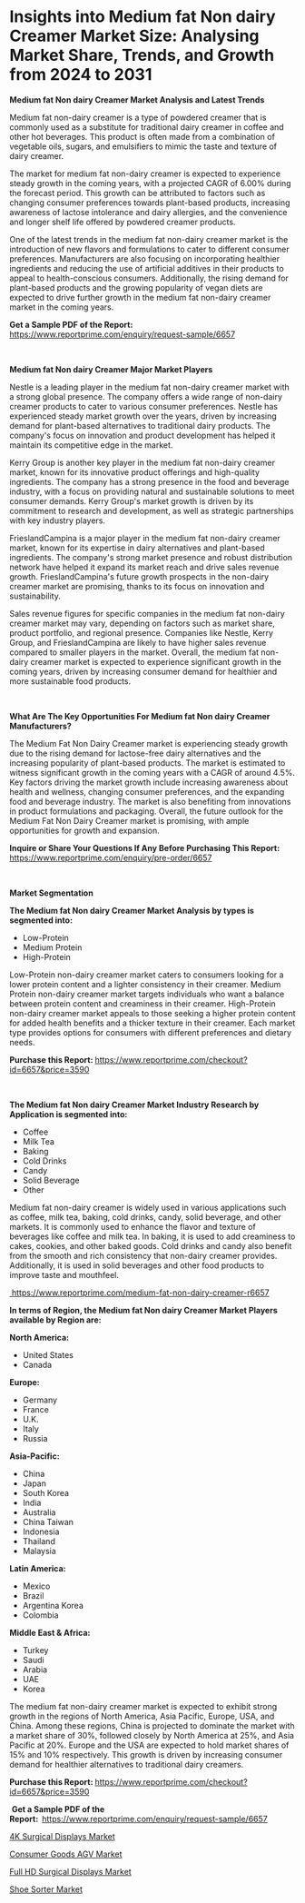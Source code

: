 <p><h1>Insights into Medium fat Non dairy Creamer Market Size: Analysing Market Share, Trends, and Growth from 2024 to 2031</h1></p><p><strong>Medium fat Non dairy Creamer Market Analysis and Latest Trends</strong></p>
<p><p>Medium fat non-dairy creamer is a type of powdered creamer that is commonly used as a substitute for traditional dairy creamer in coffee and other hot beverages. This product is often made from a combination of vegetable oils, sugars, and emulsifiers to mimic the taste and texture of dairy creamer.</p><p>The market for medium fat non-dairy creamer is expected to experience steady growth in the coming years, with a projected CAGR of 6.00% during the forecast period. This growth can be attributed to factors such as changing consumer preferences towards plant-based products, increasing awareness of lactose intolerance and dairy allergies, and the convenience and longer shelf life offered by powdered creamer products.</p><p>One of the latest trends in the medium fat non-dairy creamer market is the introduction of new flavors and formulations to cater to different consumer preferences. Manufacturers are also focusing on incorporating healthier ingredients and reducing the use of artificial additives in their products to appeal to health-conscious consumers. Additionally, the rising demand for plant-based products and the growing popularity of vegan diets are expected to drive further growth in the medium fat non-dairy creamer market in the coming years.</p></p>
<p><strong>Get a Sample PDF of the Report:&nbsp;</strong> <a href="https://www.reportprime.com/enquiry/request-sample/6657">https://www.reportprime.com/enquiry/request-sample/6657</a></p>
<p>&nbsp;</p>
<p><strong>Medium fat Non dairy Creamer Major Market Players</strong></p>
<p><p>Nestle is a leading player in the medium fat non-dairy creamer market with a strong global presence. The company offers a wide range of non-dairy creamer products to cater to various consumer preferences. Nestle has experienced steady market growth over the years, driven by increasing demand for plant-based alternatives to traditional dairy products. The company's focus on innovation and product development has helped it maintain its competitive edge in the market.</p><p>Kerry Group is another key player in the medium fat non-dairy creamer market, known for its innovative product offerings and high-quality ingredients. The company has a strong presence in the food and beverage industry, with a focus on providing natural and sustainable solutions to meet consumer demands. Kerry Group's market growth is driven by its commitment to research and development, as well as strategic partnerships with key industry players.</p><p>FrieslandCampina is a major player in the medium fat non-dairy creamer market, known for its expertise in dairy alternatives and plant-based ingredients. The company's strong market presence and robust distribution network have helped it expand its market reach and drive sales revenue growth. FrieslandCampina's future growth prospects in the non-dairy creamer market are promising, thanks to its focus on innovation and sustainability.</p><p>Sales revenue figures for specific companies in the medium fat non-dairy creamer market may vary, depending on factors such as market share, product portfolio, and regional presence. Companies like Nestle, Kerry Group, and FrieslandCampina are likely to have higher sales revenue compared to smaller players in the market. Overall, the medium fat non-dairy creamer market is expected to experience significant growth in the coming years, driven by increasing consumer demand for healthier and more sustainable food products.</p></p>
<p>&nbsp;</p>
<p><strong>What Are The Key Opportunities For Medium fat Non dairy Creamer Manufacturers?</strong></p>
<p><p>The Medium Fat Non Dairy Creamer market is experiencing steady growth due to the rising demand for lactose-free dairy alternatives and the increasing popularity of plant-based products. The market is estimated to witness significant growth in the coming years with a CAGR of around 4.5%. Key factors driving the market growth include increasing awareness about health and wellness, changing consumer preferences, and the expanding food and beverage industry. The market is also benefiting from innovations in product formulations and packaging. Overall, the future outlook for the Medium Fat Non Dairy Creamer market is promising, with ample opportunities for growth and expansion.</p></p>
<p><strong>Inquire or Share Your Questions If Any Before Purchasing This Report:</strong> <a href="https://www.reportprime.com/enquiry/pre-order/6657">https://www.reportprime.com/enquiry/pre-order/6657</a></p>
<p>&nbsp;</p>
<p><strong>Market Segmentation</strong></p>
<p><strong>The Medium fat Non dairy Creamer Market Analysis by types is segmented into:</strong></p>
<p><ul><li>Low-Protein</li><li>Medium Protein</li><li>High-Protein</li></ul></p>
<p><p>Low-Protein non-dairy creamer market caters to consumers looking for a lower protein content and a lighter consistency in their creamer. Medium Protein non-dairy creamer market targets individuals who want a balance between protein content and creaminess in their creamer. High-Protein non-dairy creamer market appeals to those seeking a higher protein content for added health benefits and a thicker texture in their creamer. Each market type provides options for consumers with different preferences and dietary needs.</p></p>
<p><strong>Purchase this Report:&nbsp;</strong><a href="https://www.reportprime.com/checkout?id=6657&price=3590">https://www.reportprime.com/checkout?id=6657&price=3590</a></p>
<p>&nbsp;</p>
<p><strong>The Medium fat Non dairy Creamer Market Industry Research by Application is segmented into:</strong></p>
<p><ul><li>Coffee</li><li>Milk Tea</li><li>Baking</li><li>Cold Drinks</li><li>Candy</li><li>Solid Beverage</li><li>Other</li></ul></p>
<p><p>Medium fat non-dairy creamer is widely used in various applications such as coffee, milk tea, baking, cold drinks, candy, solid beverage, and other markets. It is commonly used to enhance the flavor and texture of beverages like coffee and milk tea. In baking, it is used to add creaminess to cakes, cookies, and other baked goods. Cold drinks and candy also benefit from the smooth and rich consistency that non-dairy creamer provides. Additionally, it is used in solid beverages and other food products to improve taste and mouthfeel.</p></p>
<p><a href="https://www.reportprime.com/medium-fat-non-dairy-creamer-r6657">&nbsp;https://www.reportprime.com/medium-fat-non-dairy-creamer-r6657</a></p>
<p><strong>In terms of Region, the Medium fat Non dairy Creamer Market Players available by Region are:</strong></p>
<p>
    <p> <strong> North America: </strong>
        <ul>
            <li>United States</li>
            <li>Canada</li>
        </ul>
        </p> 
    <p> <strong> Europe: </strong>
        <ul>
            <li>Germany</li>
            <li>France</li>
            <li>U.K.</li>
            <li>Italy</li>
            <li>Russia</li>
        </ul>
        </p> 
    <p> <strong> Asia-Pacific: </strong>
        <ul>
            <li>China</li>
            <li>Japan</li>
            <li>South Korea</li>
            <li>India</li>
            <li>Australia</li>
            <li>China Taiwan</li>
            <li>Indonesia</li>
            <li>Thailand</li>
            <li>Malaysia</li>
        </ul>
        </p> 
    <p> <strong> Latin America: </strong>
        <ul>
            <li>Mexico</li>
            <li>Brazil</li>
            <li>Argentina Korea</li>
            <li>Colombia</li>
        </ul>
        </p> 
    <p> <strong> Middle East & Africa: </strong>
        <ul>
            <li>Turkey</li>
            <li>Saudi</li>
            <li>Arabia</li>
            <li>UAE</li>
            <li>Korea</li>
        </ul>
    </p>
    </p>
<p><p>The medium fat non-dairy creamer market is expected to exhibit strong growth in the regions of North America, Asia Pacific, Europe, USA, and China. Among these regions, China is projected to dominate the market with a market share of 30%, followed closely by North America at 25%, and Asia Pacific at 20%. Europe and the USA are expected to hold market shares of 15% and 10% respectively. This growth is driven by increasing consumer demand for healthier alternatives to traditional dairy creamers.</p></p>
<p><strong>Purchase this Report: </strong><a href="https://www.reportprime.com/checkout?id=6657&price=3590">https://www.reportprime.com/checkout?id=6657&price=3590</a></p>
<p>&nbsp;<strong>Get a Sample PDF of the Report:&nbsp;&nbsp;</strong><a href="https://www.reportprime.com/enquiry/request-sample/6657">https://www.reportprime.com/enquiry/request-sample/6657</a></p>
<p><strong></strong></p>
<p><p><a href="https://issuu.com/reportprime-2/docs/4k-surgical-displays-market-size-2030.pptx">4K Surgical Displays Market</a></p><p><a href="https://medium.com/@raperang95/consumer-goods-agv-market-trends-a-detailed-study-of-its-market-segmentation-and-analyzing-the-737327e1fe9a">Consumer Goods AGV Market</a></p><p><a href="https://issuu.com/reportprime-2/docs/full-hd-surgical-displays-market-size-2030.pptx">Full HD Surgical Displays Market</a></p><p><a href="https://medium.com/@raperang95/market-forecast-global-shoe-sorter-trends-and-impact-analysis-2024-2031-by-application-846a1d91771c">Shoe Sorter Market</a></p></p>